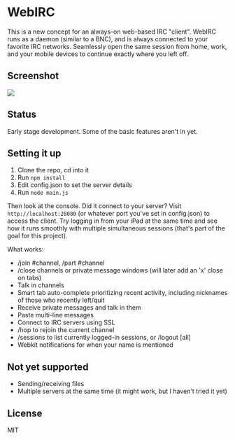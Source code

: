 # WebIRC

This is a new concept for an always-on web-based IRC "client". WebIRC runs as a daemon (similar to a BNC), and is always connected to your favorite IRC networks. Seamlessly open the same session from home, work, and your mobile devices to continue exactly where you left off.

## Screenshot
![](http://img405.imageshack.us/img405/6546/y22g.png)

## Status
Early stage development. Some of the basic features aren't in yet.

## Setting it up

1. Clone the repo, cd into it
2. Run `npm install`
3. Edit config.json to set the server details
4. Run `node main.js`

Then look at the console. Did it connect to your server? Visit `http://localhost:28080` (or whatever port you've set in config.json) to access the client. Try logging in from your iPad at the same time and see how it runs smoothly with multiple simultaneous sessions (that's part of the goal for this project).

What works:

* /join #channel, /part #channel
* /close channels or private message windows (will later add an 'x' close on tabs)
* Talk in channels
* Smart tab auto-complete prioritizing recent activity, including nicknames of those who recently left/quit
* Receive private messages and talk in them
* Paste multi-line messages
* Connect to IRC servers using SSL
* /hop to rejoin the current channel
* /sessions to list currently logged-in sessions, or /logout [all]
* Webkit notifications for when your name is mentioned

## Not yet supported
* Sending/receiving files
* Multiple servers at the same time (it might work, but I haven't tried it yet)

## License
MIT

